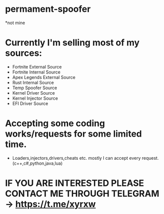# permament-spoofer
*not mine

# Currently I'm selling most of my sources:
  - Fortnite External Source
  - Fortnite Internal Source
  - Apex Legends External Source
  - Rust Internal Source
  - Temp Spoofer Source
  - Kernel Driver Source
  - Kernel Injector Source
  - EFI Driver Source

# Accepting some coding works/requests for some limited time.
  - Loaders,injectors,drivers,cheats etc. mostly I can accept every request. (c++,c#,python,java,lua)

# IF YOU ARE INTERESTED PLEASE CONTACT ME THROUGH TELEGRAM -> https://t.me/xyrxw
